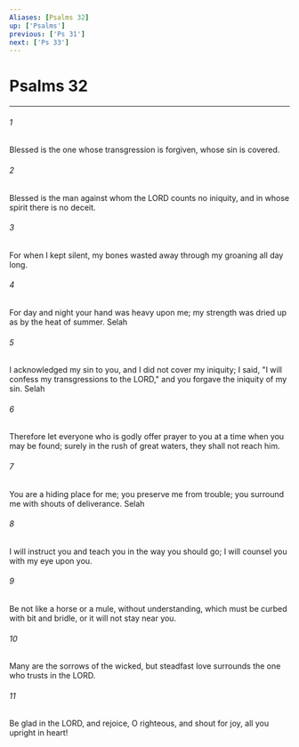 ```yaml
---
Aliases: [Psalms 32]
up: ['Psalms']
previous: ['Ps 31']
next: ['Ps 33']
---
```

# Psalms 32
***



###### 1 
Blessed is the one whose transgression is forgiven, whose sin is covered. 

###### 2 
Blessed is the man against whom the LORD counts no iniquity, and in whose spirit there is no deceit. 

###### 3 
For when I kept silent, my bones wasted away through my groaning all day long. 

###### 4 
For day and night your hand was heavy upon me; my strength was dried up as by the heat of summer. Selah 

###### 5 
I acknowledged my sin to you, and I did not cover my iniquity; I said, "I will confess my transgressions to the LORD," and you forgave the iniquity of my sin. Selah 

###### 6 
Therefore let everyone who is godly offer prayer to you at a time when you may be found; surely in the rush of great waters, they shall not reach him. 

###### 7 
You are a hiding place for me; you preserve me from trouble; you surround me with shouts of deliverance. Selah 

###### 8 
I will instruct you and teach you in the way you should go; I will counsel you with my eye upon you. 

###### 9 
Be not like a horse or a mule, without understanding, which must be curbed with bit and bridle, or it will not stay near you. 

###### 10 
Many are the sorrows of the wicked, but steadfast love surrounds the one who trusts in the LORD. 

###### 11 
Be glad in the LORD, and rejoice, O righteous, and shout for joy, all you upright in heart!
